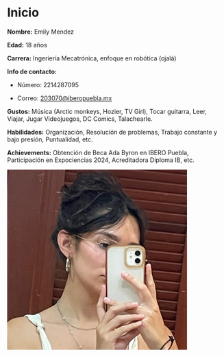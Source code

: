 # Inicio

**Nombre:** Emily Mendez

**Edad:** 18 años

**Carrera:** Ingeriería Mecatrónica, enfoque en robótica (ojalá)

**Info de contacto:**

- Número: 2214287095
  
- Correo: 203070@iberopuebla.mx

**Gustos:** Música (Arctic monkeys, Hozier, TV Girl), Tocar guitarra, Leer, Viajar, Jugar Videojuegos, DC Comics, Talachearle.

**Habilidades:** Organización, Resolución de problemas, Trabajo constante y bajo presión, Puntualidad, etc.

**Achievements:** Obtención de Beca Ada Byron en IBERO Puebla, Participación en Expociencias 2024, Acreditadora Diploma IB, etc.


<img src="../recursos/imgs/emilypic_1.jpeg" alt="Foto yo" width="420">

